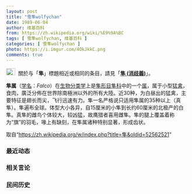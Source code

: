 ```yaml
---
layout: post
title: "雪隼wolfychan"
date: 1989-06-04
author: 维基百科
from: https://zh.wikipedia.org/wiki/%E9%9A%BC
tags: [ 雪隼wolfychan, 维基百科 ]
categories: [ 雪隼wolfychan ]
photo: https://i.imgur.com/4OkJkkC.png
comments: true
---
```

<div class="mw-parser-output"><div id="noteTA-7334c858" class="noteTA"><div class="noteTA-group"><div data-noteta-group-source="module" data-noteta-group="Unit"></div></div></div>
<div role="note" class="hatnote navigation-not-searchable"><a href="/wiki/Wikipedia:%E6%B6%88%E6%AD%A7%E4%B9%89" title="Wikipedia:消歧义"><img alt="Disambig gray.svg" src="//upload.wikimedia.org/wikipedia/commons/thumb/5/5f/Disambig_gray.svg/25px-Disambig_gray.svg.png" decoding="async" width="25" height="19" srcset="//upload.wikimedia.org/wikipedia/commons/thumb/5/5f/Disambig_gray.svg/38px-Disambig_gray.svg.png 1.5x, //upload.wikimedia.org/wikipedia/commons/thumb/5/5f/Disambig_gray.svg/50px-Disambig_gray.svg.png 2x" data-file-width="220" data-file-height="168"></a><style data-mw-deduplicate="TemplateStyles:r67269465">.mw-parser-output .ifmobile>.mobile:nth-child(2n){display:none}</style><span class="ifmobile"><span class="nomobile">&nbsp;&nbsp;</span><span class="mobile"></span></span>關於与「<b>隼</b>」標題相近或相同的条目，請見「<b><a href="/wiki/%E9%9A%BC_(%E6%B6%88%E6%AD%A7%E7%BE%A9)" class="mw-disambig" title="隼 (消歧義)">隼 (消歧義)</a></b>」。</div>
<p class="mw-empty-elt">
</p>

<p><b>隼属</b>（<a href="/wiki/%E5%AD%A6%E5%90%8D" class="mw-redirect" title="学名">学名</a>：<span lang="la"><i>Falco</i></span>）在<a href="/wiki/%E7%94%9F%E7%89%A9%E5%88%86%E7%B1%BB%E5%AD%A6" title="生物分类学">生物分类学</a>上是<a href="/wiki/%E9%9A%BC%E5%BD%A2%E7%9B%AE" title="隼形目">隼形目</a><a href="/wiki/%E9%9A%BC%E7%A7%91" title="隼科">隼科</a>中的一个<a href="/wiki/%E5%B1%9E_(%E7%94%9F%E7%89%A9)" class="mw-redirect" title="属 (生物)">属</a>，属于小型<a href="/wiki/%E7%8C%9B%E7%A6%BD" title="猛禽">猛禽</a>，食肉，廣泛分佈在世界除南極洲以外的所有大陸。近30种，为白昼出的猛禽，主要特征是翅长而尖，飞行迅速有力。隼一名严格说只适用隼属的35种以上（真隼）。隼遍布全球。体型大小各异，自15厘米的小隼到长约60厘米的北极产的白隼。真隼的雌鸟个体较大，较凶猛，故鹰猎者喜用雌隼。隼的腿上覆盖着称为“旗”的羽毛，喙上有缺刻，在隼属诸种特别显著，形成齿状。
</p>
</div><noscript><img src="//zh.wikipedia.org/wiki/Special:CentralAutoLogin/start?type=1x1" alt="" title="" width="1" height="1" style="border: none; position: absolute;"></noscript>
<div class="printfooter">取自“<a dir="ltr" href="https://zh.wikipedia.org/w/index.php?title=隼&amp;oldid=52562521">https://zh.wikipedia.org/w/index.php?title=隼&amp;oldid=52562521</a>”</div><div id="recent-news"><h3>最近动态</h3><ul></ul></div><div id="open-opinion"><h3>相关言论</h3><ul></ul></div><div id="mjls-record"><h3>民间历史</h3><ul></ul></div>